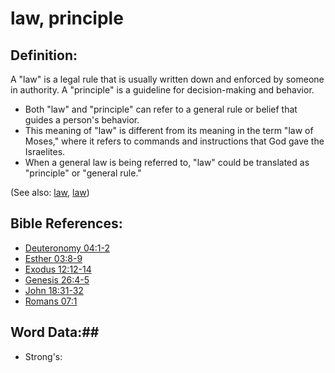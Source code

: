 # law, principle #

## Definition: ##

A "law" is a legal rule that is usually written down and enforced by someone in authority. A "principle" is a guideline for decision-making and behavior.

* Both "law" and "principle" can refer to a general rule or belief that guides a person's behavior.
* This meaning of "law" is different from its meaning in the term "law of Moses," where it refers to commands and instructions that God gave the Israelites.
* When a general law is being referred to, "law" could be translated as "principle" or "general rule."

(See also: [law](../other/law.md), [law](../kt/lawofmoses.md))

## Bible References: ##

* [Deuteronomy 04:1-2](rc://en/tn/help/deu/04/01)
* [Esther 03:8-9](rc://en/tn/help/est/03/08)
* [Exodus 12:12-14](rc://en/tn/help/exo/12/12)
* [Genesis 26:4-5](rc://en/tn/help/gen/26/04)
* [John 18:31-32](rc://en/tn/help/jhn/18/31)
* [Romans 07:1](rc://en/tn/help/rom/07/01)

## Word Data:##

* Strong's: 

